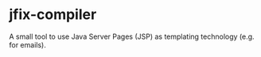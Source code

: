 # jfix-compiler

A small tool to use Java Server Pages (JSP) as templating technology (e.g. for emails).
